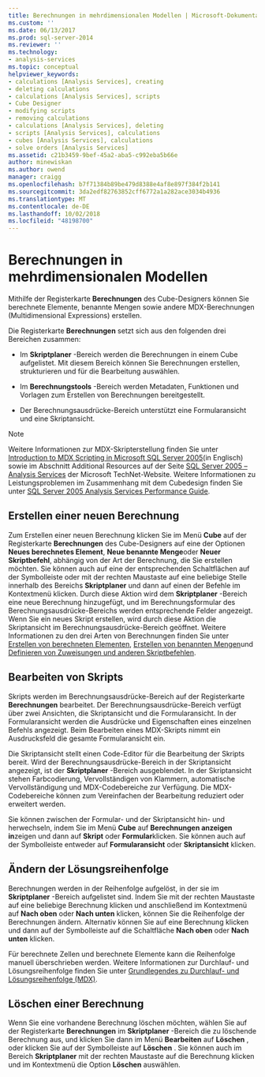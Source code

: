 ```yaml
---
title: Berechnungen in mehrdimensionalen Modellen | Microsoft-Dokumentation
ms.custom: ''
ms.date: 06/13/2017
ms.prod: sql-server-2014
ms.reviewer: ''
ms.technology:
- analysis-services
ms.topic: conceptual
helpviewer_keywords:
- calculations [Analysis Services], creating
- deleting calculations
- calculations [Analysis Services], scripts
- Cube Designer
- modifying scripts
- removing calculations
- calculations [Analysis Services], deleting
- scripts [Analysis Services], calculations
- cubes [Analysis Services], calculations
- solve orders [Analysis Services]
ms.assetid: c21b3459-9bef-45a2-aba5-c992eba5b66e
author: minewiskan
ms.author: owend
manager: craigg
ms.openlocfilehash: b7f71384b89be479d8388e4af8e897f384f2b141
ms.sourcegitcommit: 3da2edf82763852cff6772a1a282ace3034b4936
ms.translationtype: MT
ms.contentlocale: de-DE
ms.lasthandoff: 10/02/2018
ms.locfileid: "48198700"
---
```

# <a name="calculations-in-multidimensional-models"></a>Berechnungen in mehrdimensionalen Modellen
  Mithilfe der Registerkarte **Berechnungen** des Cube-Designers können Sie berechnete Elemente, benannte Mengen sowie andere MDX-Berechnungen (Multidimensional Expressions) erstellen.  
  
 Die Registerkarte **Berechnungen** setzt sich aus den folgenden drei Bereichen zusammen:  
  
-   Im **Skriptplaner** -Bereich werden die Berechnungen in einem Cube aufgelistet. Mit diesem Bereich können Sie Berechnungen erstellen, strukturieren und für die Bearbeitung auswählen.  
  
-   Im **Berechnungstools** -Bereich werden Metadaten, Funktionen und Vorlagen zum Erstellen von Berechnungen bereitgestellt.  
  
-   Der Berechnungsausdrücke-Bereich unterstützt eine Formularansicht und eine Skriptansicht.  
  
> [!NOTE]  
>  Weitere Informationen zur MDX-Skripterstellung finden Sie unter [Introduction to MDX Scripting in Microsoft SQL Server 2005](http://go.microsoft.com/fwlink/?LinkId=81892)(in Englisch) sowie im Abschnitt Additional Resources auf der Seite [SQL Server 2005 – Analysis Services](http://go.microsoft.com/fwlink/?LinkId=80853) der Microsoft TechNet-Website. Weitere Informationen zu Leistungsproblemen im Zusammenhang mit dem Cubedesign finden Sie unter [SQL Server 2005 Analysis Services Performance Guide](http://go.microsoft.com/fwlink/?LinkId=81621).  
  
## <a name="creating-a-new-calculation"></a>Erstellen einer neuen Berechnung  
 Zum Erstellen einer neuen Berechnung klicken Sie im Menü **Cube** auf der Registerkarte **Berechnungen** des Cube-Designers auf eine der Optionen **Neues berechnetes Element**, **Neue benannte Menge**oder **Neuer Skriptbefehl**, abhängig von der Art der Berechnung, die Sie erstellen möchten. Sie können auch auf eine der entsprechenden Schaltflächen auf der Symbolleiste oder mit der rechten Maustaste auf eine beliebige Stelle innerhalb des Bereichs **Skriptplaner** und dann auf einen der Befehle im Kontextmenü klicken. Durch diese Aktion wird dem **Skriptplaner** -Bereich eine neue Berechnung hinzugefügt, und im Berechnungsformular des Berechnungsausdrücke-Bereichs werden entsprechende Felder angezeigt. Wenn Sie ein neues Skript erstellen, wird durch diese Aktion die Skriptansicht im Berechnungsausdrücke-Bereich geöffnet. Weitere Informationen zu den drei Arten von Berechnungen finden Sie unter [Erstellen von berechneten Elementen](create-calculated-members.md), [Erstellen von benannten Mengen](create-named-sets.md)und [Definieren von Zuweisungen und anderen Skriptbefehlen](define-assignments-and-other-script-commands.md).  
  
## <a name="editing-scripts"></a>Bearbeiten von Skripts  
 Skripts werden im Berechnungsausdrücke-Bereich auf der Registerkarte **Berechnungen** bearbeitet. Der Berechnungsausdrücke-Bereich verfügt über zwei Ansichten, die Skriptansicht und die Formularansicht. In der Formularansicht werden die Ausdrücke und Eigenschaften eines einzelnen Befehls angezeigt. Beim Bearbeiten eines MDX-Skripts nimmt ein Ausdrucksfeld die gesamte Formularansicht ein.  
  
 Die Skriptansicht stellt einen Code-Editor für die Bearbeitung der Skripts bereit. Wird der Berechnungsausdrücke-Bereich in der Skriptansicht angezeigt, ist der **Skriptplaner** -Bereich ausgeblendet. In der Skriptansicht stehen Farbcodierung, Vervollständigen von Klammern, automatische Vervollständigung und MDX-Codebereiche zur Verfügung. Die MDX-Codebereiche können zum Vereinfachen der Bearbeitung reduziert oder erweitert werden.  
  
 Sie können zwischen der Formular- und der Skriptansicht hin- und herwechseln, indem Sie im Menü **Cube** auf **Berechnungen anzeigen in**zeigen und dann auf **Skript** oder **Formular**klicken. Sie können auch auf der Symbolleiste entweder auf **Formularansicht** oder **Skriptansicht** klicken.  
  
## <a name="changing-solve-order"></a>Ändern der Lösungsreihenfolge  
 Berechnungen werden in der Reihenfolge aufgelöst, in der sie im **Skriptplaner** -Bereich aufgelistet sind. Indem Sie mit der rechten Maustaste auf eine beliebige Berechnung klicken und anschließend im Kontextmenü auf **Nach oben** oder **Nach unten** klicken, können Sie die Reihenfolge der Berechnungen ändern. Alternativ können Sie auf eine Berechnung klicken und dann auf der Symbolleiste auf die Schaltfläche **Nach oben** oder **Nach unten** klicken.  
  
 Für berechnete Zellen und berechnete Elemente kann die Reihenfolge manuell überschrieben werden. Weitere Informationen zur Durchlauf- und Lösungsreihenfolge finden Sie unter [Grundlegendes zu Durchlauf- und Lösungsreihenfolge &#40;MDX&#41;](mdx/mdx-data-manipulation-understanding-pass-order-and-solve-order.md).  
  
## <a name="deleting-a-calculation"></a>Löschen einer Berechnung  
 Wenn Sie eine vorhandene Berechnung löschen möchten, wählen Sie auf der Registerkarte **Berechnungen** im **Skriptplaner** -Bereich die zu löschende Berechnung aus, und klicken Sie dann im Menü **Bearbeiten** auf **Löschen** , oder klicken Sie auf der Symbolleiste auf **Löschen** . Sie können auch im Bereich **Skriptplaner** mit der rechten Maustaste auf die Berechnung klicken und im Kontextmenü die Option **Löschen** auswählen.  
  
  
